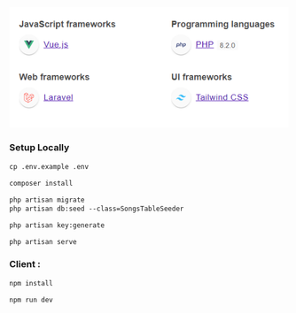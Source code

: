 ![alt text](./public//tech.png)

### Setup Locally

```
cp .env.example .env
```

```
composer install
```

```
php artisan migrate
php artisan db:seed --class=SongsTableSeeder
```

```
php artisan key:generate
```

```
php artisan serve
```

### Client :

```
npm install
```

```
npm run dev
```
